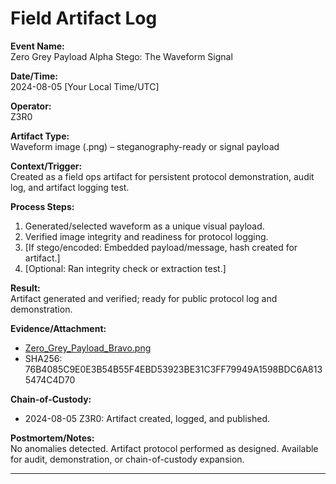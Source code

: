 # Field Artifact Log

**Event Name:**  
Zero Grey Payload Alpha Stego: The Waveform Signal

**Date/Time:**  
2024-08-05 [Your Local Time/UTC]

**Operator:**  
Z3R0

**Artifact Type:**  
Waveform image (.png) – steganography-ready or signal payload

**Context/Trigger:**  
Created as a field ops artifact for persistent protocol demonstration, audit log, and artifact logging test.

**Process Steps:**
1. Generated/selected waveform as a unique visual payload.
2. Verified image integrity and readiness for protocol logging.
3. [If stego/encoded: Embedded payload/message, hash created for artifact.]
4. [Optional: Ran integrity check or extraction test.]

**Result:**  
Artifact generated and verified; ready for public protocol log and demonstration.

**Evidence/Attachment:**  
- [Zero_Grey_Payload_Bravo.png](./Zero_Grey_Payload_Bravo.png)
- SHA256: 76B4085C9E0E3B54B55F4EBD53923BE31C3FF79949A1598BDC6A8135474C4D70

**Chain-of-Custody:**  
- 2024-08-05 Z3R0: Artifact created, logged, and published.

**Postmortem/Notes:**  
No anomalies detected. Artifact protocol performed as designed. Available for audit, demonstration, or chain-of-custody expansion.

---
